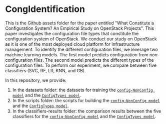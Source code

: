 # CongIdentification


This is the Github assets folder for the paper entitled "What Constitute a Configuration System? An Empirical Study on OpenStack Projects". This paper investigates the configuration file types that constitute the configuration system of OpenStack. We conduct our study on OpenStack as it is one of the most deployed cloud platform for infrastructure management. To identify the different configuration files, we leverage two machine learning models. The first model predicts configuration from non-configuration files. The second model predicts the different types of the configuration files. To perform our experiment, we compare between five classifiers (SVC, RF, LR, KNN, and GB).

In this repository, we provide: 

1) In the datasets folder: the datasets for training the [``config-NonConfig model``](https://github.com/stilab-ets/CongIdentification/blob/main/Datasets/Model1-configNonconfig.csv) and the [``ConfigTypes model``](https://github.com/stilab-ets/CongIdentification/blob/main/Datasets/Model2-ConfigTypes.csv). 
2) In the scripts folder: the scripts for building the [``config-NonConfig model``](https://github.com/stilab-ets/CongIdentification/blob/main/Scripts/Model1-configNonconfig.py) and the [``ConfigTypes model``](https://github.com/stilab-ets/CongIdentification/blob/main/Scripts/Model2-ConfigTypes.py).   
3) In the classifiers-results folder: the comparison results between the five classifiers for the [``config-NonConfig model``](https://github.com/stilab-ets/CongIdentification/blob/main/Classifiers-Results/Model1-configNonconfig.csv) and the [``ConfigTypes model``](https://github.com/stilab-ets/CongIdentification/blob/main/Classifiers-Results/Model2-ConfigTypes.csv).

